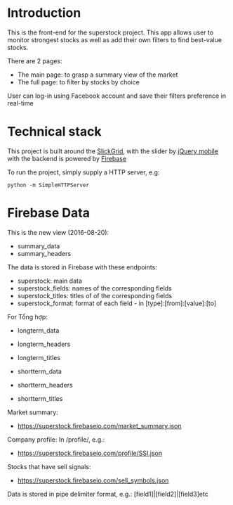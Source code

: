 # Introduction

This is the front-end for the superstock project. This app allows user to monitor strongest stocks as well as add their own filters to find best-value stocks.

There are 2 pages:
- The main page: to grasp a summary view of the market
- The full page: to filter by stocks by choice

User can log-in using Facebook account and save their filters preference in real-time

# Technical stack
This project is built around the [SlickGrid](https://github.com/mleibman/SlickGrid), with the slider by [jQuery mobile](https://demos.jquerymobile.com/1.2.0/docs/forms/slider/) with the backend is powered by [Firebase](https://www.firebase.com)

To run the project, simply supply a HTTP server, e.g:

```
python -m SimpleHTTPServer
```

# Firebase Data

This is the new view (2016-08-20):
- summary_data
- summary_headers

The data is stored in Firebase with these endpoints:
- superstock: main data
- superstock_fields: names of the corresponding fields
- superstock_titles: titles of of the corresponding fields
- superstock_format: format of each field - in [type]:[from]:[value]:[to]

For Tổng hợp:
- longterm_data
- longterm_headers
- longterm_titles

- shortterm_data
- shortterm_headers
- shortterm_titles

Market summary:
- https://superstock.firebaseio.com/market_summary.json

Company profile:
In /profile/<symbol>, e.g.:
- https://superstock.firebaseio.com/profile/SSI.json

Stocks that have sell signals:
- https://superstock.firebaseio.com/sell_symbols.json

Data is stored in pipe delimiter format, e.g.: [field1]|[field2]|[field3]etc
